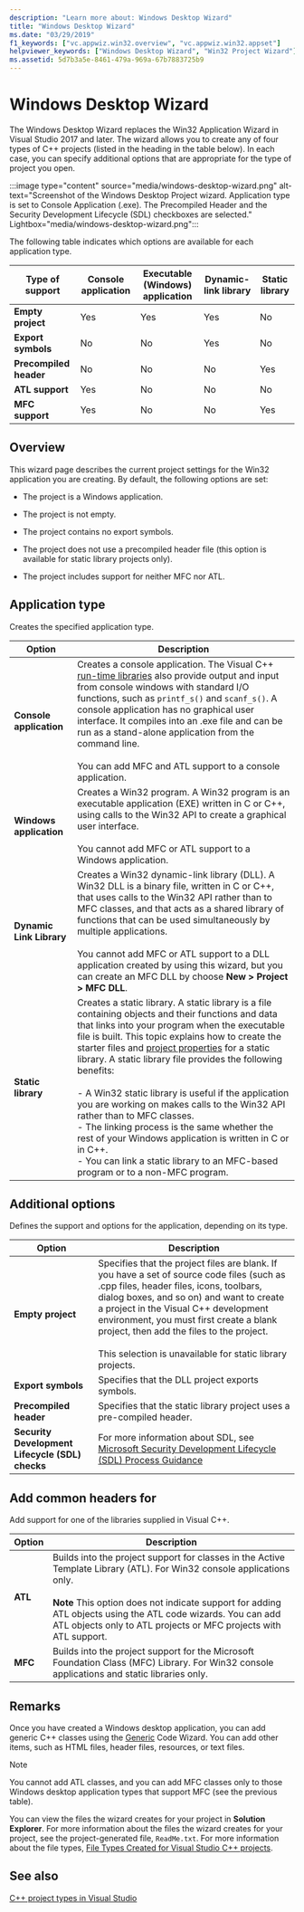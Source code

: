 ```yaml
---
description: "Learn more about: Windows Desktop Wizard"
title: "Windows Desktop Wizard"
ms.date: "03/29/2019"
f1_keywords: ["vc.appwiz.win32.overview", "vc.appwiz.win32.appset"]
helpviewer_keywords: ["Windows Desktop Wizard", "Win32 Project Wizard"]
ms.assetid: 5d7b3a5e-8461-479a-969a-67b7883725b9
---
```

# Windows Desktop Wizard

The Windows Desktop Wizard replaces the Win32 Application Wizard in Visual Studio 2017 and later. The wizard allows you to create any of four types of C++ projects (listed in the heading in the table below). In each case, you can specify additional options that are appropriate for the type of project you open.

:::image type="content" source="media/windows-desktop-wizard.png" alt-text="Screenshot of the Windows Desktop Project wizard. Application type is set to Console Application (.exe). The Precompiled Header and the Security Development Lifecycle (SDL) checkboxes are selected." Lightbox="media/windows-desktop-wizard.png":::

The following table indicates which options are available for each application type.

|Type of support|Console application|Executable (Windows) application|Dynamic-link library|Static library|
|---------------------|-------------------------|----------------------------------------|---------------------------|--------------------|
|**Empty project**|Yes|Yes|Yes|No|
|**Export symbols**|No|No|Yes|No|
|**Precompiled header**|No|No|No|Yes|
|**ATL support**|Yes|No|No|No|
|**MFC support**|Yes|No|No|Yes|

## Overview

This wizard page describes the current project settings for the Win32 application you are creating. By default, the following options are set:

- The project is a Windows application.

- The project is not empty.

- The project contains no export symbols.

- The project does not use a precompiled header file (this option is available for static library projects only).

- The project includes support for neither MFC nor ATL.

## Application type

Creates the specified application type.

|Option|Description|
|------------|-----------------|
|**Console application**|Creates a console application. The Visual C++ [run-time libraries](../c-runtime-library/c-run-time-library-reference.md) also provide output and input from console windows with standard I/O functions, such as `printf_s()` and `scanf_s()`. A console application has no graphical user interface. It compiles into an .exe file and can be run as a stand-alone application from the command line.<br /><br /> You can add MFC and ATL support to a console application.|
|**Windows application**|Creates a Win32 program. A Win32 program is an executable application (EXE) written in C or C++, using calls to the Win32 API to create a graphical user interface.<br /><br /> You cannot add MFC or ATL support to a Windows application.|
|**Dynamic Link Library**|Creates a Win32 dynamic-link library (DLL). A Win32 DLL is a binary file, written in C or C++, that uses calls to the Win32 API rather than to MFC classes, and that acts as a shared library of functions that can be used simultaneously by multiple applications.<br /><br /> You cannot add MFC or ATL support to a DLL application created by using this wizard, but you can create an MFC DLL by choose **New > Project > MFC DLL**.|
|**Static library**|Creates a static library. A static library is a file containing objects and their functions and data that links into your program when the executable file is built. This topic explains how to create the starter files and [project properties](../build/reference/property-pages-visual-cpp.md) for a static library. A static library file provides the following benefits:<br /><br />- A Win32 static library is useful if the application you are working on makes calls to the Win32 API rather than to MFC classes.<br />- The linking process is the same whether the rest of your Windows application is written in C or in C++.<br />- You can link a static library to an MFC-based program or to a non-MFC program.|

## Additional options

Defines the support and options for the application, depending on its type.

|Option|Description|
|------------|-----------------|
|**Empty project**|Specifies that the project files are blank. If you have a set of source code files (such as .cpp files, header files, icons, toolbars, dialog boxes, and so on) and want to create a project in the Visual C++ development environment, you must first create a blank project, then add the files to the project.<br /><br /> This selection is unavailable for static library projects.|
|**Export symbols**|Specifies that the DLL project exports symbols.|
|**Precompiled header**|Specifies that the static library project uses a pre-compiled header.|
|**Security Development Lifecycle (SDL) checks**|For more information about SDL, see [Microsoft Security Development Lifecycle (SDL)  Process Guidance](../build/reference/sdl-enable-additional-security-checks.md)|

## Add common headers for

Add support for one of the libraries supplied in Visual C++.

|Option|Description|
|------------|-----------------|
|**ATL**|Builds into the project support for classes in the Active Template Library (ATL). For Win32 console applications only.<br /><br /> **Note** This option does not indicate support for adding ATL objects using the ATL code wizards. You can add ATL objects only to ATL projects or MFC projects with ATL support.|
|**MFC**|Builds into the project support for the Microsoft Foundation Class (MFC) Library. For Win32 console applications and static libraries only.|

## Remarks

Once you have created a Windows desktop application, you can add generic C++ classes using the [Generic](../ide/adding-a-generic-cpp-class.md#generic-c-class-wizard) Code Wizard. You can add other items, such as HTML files, header files, resources, or text files.

> [!NOTE]
> You cannot add ATL classes, and you can add MFC classes only to those Windows desktop application types that support MFC (see the previous table).

You can view the files the wizard creates for your project in **Solution Explorer**. For more information about the files the wizard creates for your project, see the project-generated file, `ReadMe.txt`. For more information about the file types, [File Types Created for Visual Studio C++ projects](../build/reference/file-types-created-for-visual-cpp-projects.md).

## See also

[C++ project types in Visual Studio](../build/reference/visual-cpp-project-types.md)
